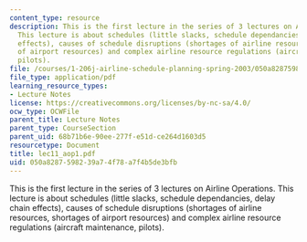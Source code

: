 ```yaml
---
content_type: resource
description: This is the first lecture in the series of 3 lectures on Airline Operations.
  This lecture is about schedules (little slacks, schedule dependancies, delay chain
  effects), causes of schedule disruptions (shortages of airline resources, shortages
  of airport resources) and complex airline resource regulations (aircraft maintenance,
  pilots).
file: /courses/1-206j-airline-schedule-planning-spring-2003/050a8287598239a74f78a7f4b5de3bfb_lec11_aop1.pdf
file_type: application/pdf
learning_resource_types:
- Lecture Notes
license: https://creativecommons.org/licenses/by-nc-sa/4.0/
ocw_type: OCWFile
parent_title: Lecture Notes
parent_type: CourseSection
parent_uid: 68b71b6e-90ee-277f-e51d-ce264d1603d5
resourcetype: Document
title: lec11_aop1.pdf
uid: 050a8287-5982-39a7-4f78-a7f4b5de3bfb
---
```

This is the first lecture in the series of 3 lectures on Airline Operations. This lecture is about schedules (little slacks, schedule dependancies, delay chain effects), causes of schedule disruptions (shortages of airline resources, shortages of airport resources) and complex airline resource regulations (aircraft maintenance, pilots).
